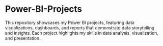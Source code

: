 # Power-BI-Projects
This repository showcases my Power BI projects, featuring data visualizations, dashboards, and reports that demonstrate data storytelling and insights. Each project highlights my skills in data analysis, visualization, and presentation.
